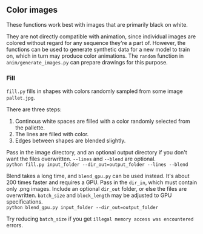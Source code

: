 ## Color images

These functions work best with images that are primarily black on white.

They are not directly compatible with animation, since individual images are colored without regard for any sequence they're a part of. However, the functions can be used to generate synthetic data for a new model to train on, which in turn may produce color animations. The `random` function in `anim/generate_images.py` can prepare drawings for this purpose.

### Fill

`fill.py` fills in shapes with colors randomly sampled from some image `pallet.jpg`.

There are three steps:  
1. Continous white spaces are filled with a color randomly selected from the pallette.  
2. The lines are filled with color.  
3. Edges between shapes are blended slightly.

Pass in the image directory, and an optional output directory if you don't want the files overwritten. `--lines` and `--blend` are optional.  
`python fill.py input_folder --dir_out=output_folder --lines --blend`

Blend takes a long time, and `blend_gpu.py` can be used instead. It's about 200 times faster and requires a GPU. Pass in the `dir_in`, which must contain only .png images. Include an optional `dir_out` folder, or else the files are overwritten. `batch_size` and `block_length` may be adjusted to GPU specifications.  
`python blend_gpu.py input_folder --dir_out=output_folder`

Try reducing `batch_size` if you get `illegal memory access was encountered` errors.